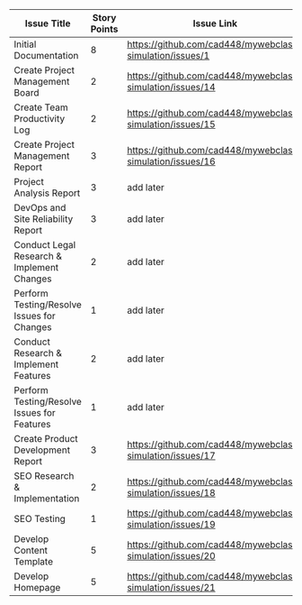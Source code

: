 
|Issue Title|Story Points|Issue Link|Status|Assigned to|Assigned On|Completed On|Category|Status Notes|
|---|---|---|---|---|---|---|---|---|
| Initial Documentation | 8 | https://github.com/cad448/mywebclass-simulation/issues/1 | Complete | Callie | 3/18/2023 | 3/21/2023 | Documentation | |
| Create Project Management Board | 2 | https://github.com/cad448/mywebclass-simulation/issues/14 | Complete | Callie | 3/18/2023 | 3/21/2023 | Documentation | |
| Create Team Productivity Log | 2 | https://github.com/cad448/mywebclass-simulation/issues/15| Complete | Callie | 3/18/2023 | 3/18/2023 | Documentation | |
| Create Project Management Report | 3 | https://github.com/cad448/mywebclass-simulation/issues/16 | In progress | Callie | 3/18/2023 | | Documentation | |
| Project Analysis Report | 3 | add later | Done | Truong | 3/18/2023 | 3/21/2023 | Documentation | |
| DevOps and Site Reliability Report | 3 | add later | In progress | Bryan | 3/18/2023 | | Documentation | |
| Conduct Legal Research & Implement Changes | 2 | add later | Done | Truong | 3/18/2023 | 3/22/2023 | Documentation | |
| Perform Testing/Resolve Issues for Changes | 1 | add later | Done | Truong | 3/18/2023 | 3/22/2023 | Documentation | |
| Conduct Research & Implement Features | 2 | add later | Done | Truong | 3/18/2023 | 3/22/2023 | Documentation | |
| Perform Testing/Resolve Issues for Features | 1 | add later | Done | Truong | 3/18/2023 | 3/22/2023 | Documentation | |
| Create Product Development Report | 3 | https://github.com/cad448/mywebclass-simulation/issues/17 | In Progress | Callie | 3/18/2023| | Documentation| | 
| SEO Research & Implementation | 2 |https://github.com/cad448/mywebclass-simulation/issues/18| Todo | Callie | 3/18/2023 | | Feature | | 
| SEO Testing | 1 | https://github.com/cad448/mywebclass-simulation/issues/19 | Todo | Callie | 3/18/2023 | | Feature | | 
| Develop Content Template | 5 | https://github.com/cad448/mywebclass-simulation/issues/20 | Todo | Callie | 3/18/2023 | | Feature | | 
| Develop Homepage | 5 | https://github.com/cad448/mywebclass-simulation/issues/21 | Todo | Callie | 3/18/2023 | | Feature | | 
